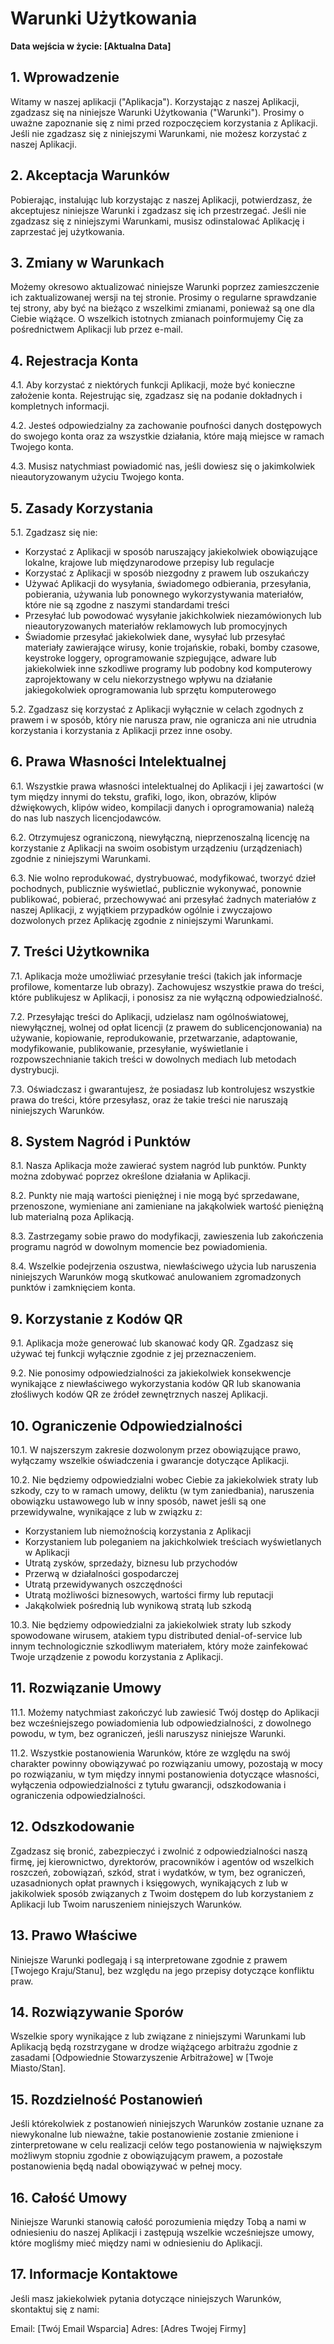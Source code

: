# Warunki Użytkowania

**Data wejścia w życie: [Aktualna Data]**

## 1. Wprowadzenie

Witamy w naszej aplikacji ("Aplikacja"). Korzystając z naszej Aplikacji, zgadzasz się na niniejsze Warunki Użytkowania ("Warunki"). Prosimy o uważne zapoznanie się z nimi przed rozpoczęciem korzystania z Aplikacji. Jeśli nie zgadzasz się z niniejszymi Warunkami, nie możesz korzystać z naszej Aplikacji.

## 2. Akceptacja Warunków

Pobierając, instalując lub korzystając z naszej Aplikacji, potwierdzasz, że akceptujesz niniejsze Warunki i zgadzasz się ich przestrzegać. Jeśli nie zgadzasz się z niniejszymi Warunkami, musisz odinstalować Aplikację i zaprzestać jej użytkowania.

## 3. Zmiany w Warunkach

Możemy okresowo aktualizować niniejsze Warunki poprzez zamieszczenie ich zaktualizowanej wersji na tej stronie. Prosimy o regularne sprawdzanie tej strony, aby być na bieżąco z wszelkimi zmianami, ponieważ są one dla Ciebie wiążące. O wszelkich istotnych zmianach poinformujemy Cię za pośrednictwem Aplikacji lub przez e-mail.

## 4. Rejestracja Konta

4.1. Aby korzystać z niektórych funkcji Aplikacji, może być konieczne założenie konta. Rejestrując się, zgadzasz się na podanie dokładnych i kompletnych informacji.

4.2. Jesteś odpowiedzialny za zachowanie poufności danych dostępowych do swojego konta oraz za wszystkie działania, które mają miejsce w ramach Twojego konta.

4.3. Musisz natychmiast powiadomić nas, jeśli dowiesz się o jakimkolwiek nieautoryzowanym użyciu Twojego konta.

## 5. Zasady Korzystania

5.1. Zgadzasz się nie:
   - Korzystać z Aplikacji w sposób naruszający jakiekolwiek obowiązujące lokalne, krajowe lub międzynarodowe przepisy lub regulacje
   - Korzystać z Aplikacji w sposób niezgodny z prawem lub oszukańczy
   - Używać Aplikacji do wysyłania, świadomego odbierania, przesyłania, pobierania, używania lub ponownego wykorzystywania materiałów, które nie są zgodne z naszymi standardami treści
   - Przesyłać lub powodować wysyłanie jakichkolwiek niezamówionych lub nieautoryzowanych materiałów reklamowych lub promocyjnych
   - Świadomie przesyłać jakiekolwiek dane, wysyłać lub przesyłać materiały zawierające wirusy, konie trojańskie, robaki, bomby czasowe, keystroke loggery, oprogramowanie szpiegujące, adware lub jakiekolwiek inne szkodliwe programy lub podobny kod komputerowy zaprojektowany w celu niekorzystnego wpływu na działanie jakiegokolwiek oprogramowania lub sprzętu komputerowego

5.2. Zgadzasz się korzystać z Aplikacji wyłącznie w celach zgodnych z prawem i w sposób, który nie narusza praw, nie ogranicza ani nie utrudnia korzystania i korzystania z Aplikacji przez inne osoby.

## 6. Prawa Własności Intelektualnej

6.1. Wszystkie prawa własności intelektualnej do Aplikacji i jej zawartości (w tym między innymi do tekstu, grafiki, logo, ikon, obrazów, klipów dźwiękowych, klipów wideo, kompilacji danych i oprogramowania) należą do nas lub naszych licencjodawców.

6.2. Otrzymujesz ograniczoną, niewyłączną, nieprzenoszalną licencję na korzystanie z Aplikacji na swoim osobistym urządzeniu (urządzeniach) zgodnie z niniejszymi Warunkami.

6.3. Nie wolno reprodukować, dystrybuować, modyfikować, tworzyć dzieł pochodnych, publicznie wyświetlać, publicznie wykonywać, ponownie publikować, pobierać, przechowywać ani przesyłać żadnych materiałów z naszej Aplikacji, z wyjątkiem przypadków ogólnie i zwyczajowo dozwolonych przez Aplikację zgodnie z niniejszymi Warunkami.

## 7. Treści Użytkownika

7.1. Aplikacja może umożliwiać przesyłanie treści (takich jak informacje profilowe, komentarze lub obrazy). Zachowujesz wszystkie prawa do treści, które publikujesz w Aplikacji, i ponosisz za nie wyłączną odpowiedzialność.

7.2. Przesyłając treści do Aplikacji, udzielasz nam ogólnoświatowej, niewyłącznej, wolnej od opłat licencji (z prawem do sublicencjonowania) na używanie, kopiowanie, reprodukowanie, przetwarzanie, adaptowanie, modyfikowanie, publikowanie, przesyłanie, wyświetlanie i rozpowszechnianie takich treści w dowolnych mediach lub metodach dystrybucji.

7.3. Oświadczasz i gwarantujesz, że posiadasz lub kontrolujesz wszystkie prawa do treści, które przesyłasz, oraz że takie treści nie naruszają niniejszych Warunków.

## 8. System Nagród i Punktów

8.1. Nasza Aplikacja może zawierać system nagród lub punktów. Punkty można zdobywać poprzez określone działania w Aplikacji.

8.2. Punkty nie mają wartości pieniężnej i nie mogą być sprzedawane, przenoszone, wymieniane ani zamieniane na jakąkolwiek wartość pieniężną lub materialną poza Aplikacją.

8.3. Zastrzegamy sobie prawo do modyfikacji, zawieszenia lub zakończenia programu nagród w dowolnym momencie bez powiadomienia.

8.4. Wszelkie podejrzenia oszustwa, niewłaściwego użycia lub naruszenia niniejszych Warunków mogą skutkować anulowaniem zgromadzonych punktów i zamknięciem konta.

## 9. Korzystanie z Kodów QR

9.1. Aplikacja może generować lub skanować kody QR. Zgadzasz się używać tej funkcji wyłącznie zgodnie z jej przeznaczeniem.

9.2. Nie ponosimy odpowiedzialności za jakiekolwiek konsekwencje wynikające z niewłaściwego wykorzystania kodów QR lub skanowania złośliwych kodów QR ze źródeł zewnętrznych naszej Aplikacji.

## 10. Ograniczenie Odpowiedzialności

10.1. W najszerszym zakresie dozwolonym przez obowiązujące prawo, wyłączamy wszelkie oświadczenia i gwarancje dotyczące Aplikacji.

10.2. Nie będziemy odpowiedzialni wobec Ciebie za jakiekolwiek straty lub szkody, czy to w ramach umowy, deliktu (w tym zaniedbania), naruszenia obowiązku ustawowego lub w inny sposób, nawet jeśli są one przewidywalne, wynikające z lub w związku z:
   - Korzystaniem lub niemożnością korzystania z Aplikacji
   - Korzystaniem lub poleganiem na jakichkolwiek treściach wyświetlanych w Aplikacji
   - Utratą zysków, sprzedaży, biznesu lub przychodów
   - Przerwą w działalności gospodarczej
   - Utratą przewidywanych oszczędności
   - Utratą możliwości biznesowych, wartości firmy lub reputacji
   - Jakąkolwiek pośrednią lub wynikową stratą lub szkodą

10.3. Nie będziemy odpowiedzialni za jakiekolwiek straty lub szkody spowodowane wirusem, atakiem typu distributed denial-of-service lub innym technologicznie szkodliwym materiałem, który może zainfekować Twoje urządzenie z powodu korzystania z Aplikacji.

## 11. Rozwiązanie Umowy

11.1. Możemy natychmiast zakończyć lub zawiesić Twój dostęp do Aplikacji bez wcześniejszego powiadomienia lub odpowiedzialności, z dowolnego powodu, w tym, bez ograniczeń, jeśli naruszysz niniejsze Warunki.

11.2. Wszystkie postanowienia Warunków, które ze względu na swój charakter powinny obowiązywać po rozwiązaniu umowy, pozostają w mocy po rozwiązaniu, w tym między innymi postanowienia dotyczące własności, wyłączenia odpowiedzialności z tytułu gwarancji, odszkodowania i ograniczenia odpowiedzialności.

## 12. Odszkodowanie

Zgadzasz się bronić, zabezpieczyć i zwolnić z odpowiedzialności naszą firmę, jej kierownictwo, dyrektorów, pracowników i agentów od wszelkich roszczeń, zobowiązań, szkód, strat i wydatków, w tym, bez ograniczeń, uzasadnionych opłat prawnych i księgowych, wynikających z lub w jakikolwiek sposób związanych z Twoim dostępem do lub korzystaniem z Aplikacji lub Twoim naruszeniem niniejszych Warunków.

## 13. Prawo Właściwe

Niniejsze Warunki podlegają i są interpretowane zgodnie z prawem [Twojego Kraju/Stanu], bez względu na jego przepisy dotyczące konfliktu praw.

## 14. Rozwiązywanie Sporów

Wszelkie spory wynikające z lub związane z niniejszymi Warunkami lub Aplikacją będą rozstrzygane w drodze wiążącego arbitrażu zgodnie z zasadami [Odpowiednie Stowarzyszenie Arbitrażowe] w [Twoje Miasto/Stan].

## 15. Rozdzielność Postanowień

Jeśli którekolwiek z postanowień niniejszych Warunków zostanie uznane za niewykonalne lub nieważne, takie postanowienie zostanie zmienione i zinterpretowane w celu realizacji celów tego postanowienia w największym możliwym stopniu zgodnie z obowiązującym prawem, a pozostałe postanowienia będą nadal obowiązywać w pełnej mocy.

## 16. Całość Umowy

Niniejsze Warunki stanowią całość porozumienia między Tobą a nami w odniesieniu do naszej Aplikacji i zastępują wszelkie wcześniejsze umowy, które mogliśmy mieć między nami w odniesieniu do Aplikacji.

## 17. Informacje Kontaktowe

Jeśli masz jakiekolwiek pytania dotyczące niniejszych Warunków, skontaktuj się z nami:

Email: [Twój Email Wsparcia]
Adres: [Adres Twojej Firmy] 